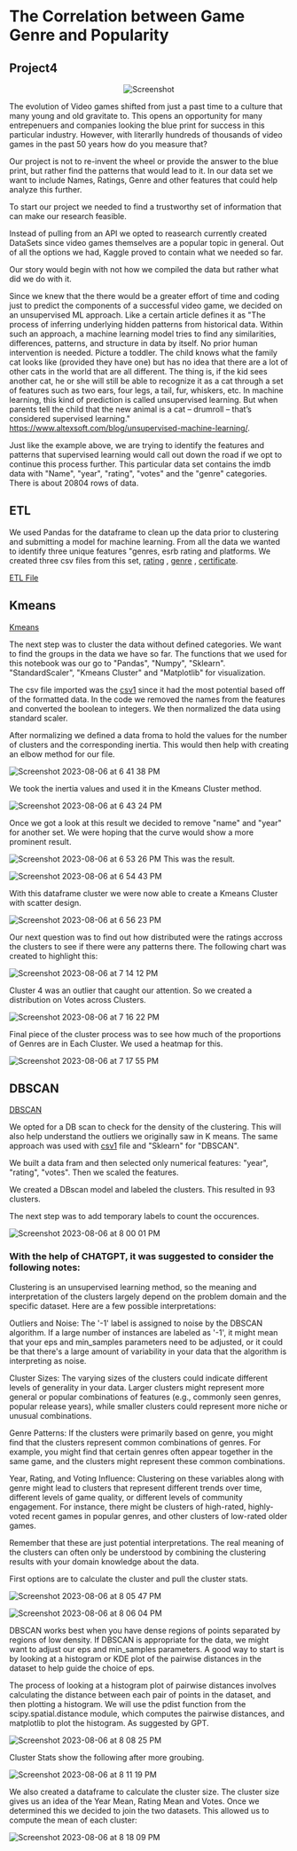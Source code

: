# The Correlation between Game Genre and Popularity
## Project4
<p align="center">
  <img src="https://github.com/jrfloza12/Project4/assets/122821004/cc0e6775-edd4-4b25-9779-1e8ccfbf2a73" alt="Screenshot">
</p>


The evolution of Video games shifted from just a past time to a culture that many young and old gravitate to. This opens an opportunity for many entrepenuers and companies looking the blue print for success in this particular industry. However, with literarlly hundreds of thousands of video games in the past 50 years how do you measure that?

Our project is not to re-invent the wheel or provide the answer to the blue print, but rather find the patterns that would lead to it. 
In our data set we want to include Names, Ratings, Genre and other features that could help analyze this further.

To start our project we needed to find a trustworthy set of information that can make our research feasible.

Instead of pulling from an API we opted to reasearch currently created DataSets since video games themselves are a popular topic in general. Out of all the options we had, Kaggle proved to contain what we needed so far.

Our story would begin with not how we compiled the data but rather what did we do with it.

Since we knew that the there would be a greater effort of time and coding just to predict the components of a successful video game, we decided on an unsupervised ML approach.
Like a certain article defines it as "The process of inferring underlying hidden patterns from historical data. Within such an approach, a machine learning model tries to find any similarities, differences, patterns, and structure in data by itself. No prior human intervention is needed. Picture a toddler. The child knows what the family cat looks like (provided they have one) but has no idea that there are a lot of other cats in the world that are all different. The thing is, if the kid sees another cat, he or she will still be able to recognize it as a cat through a set of features such as two ears, four legs, a tail, fur, whiskers, etc. In machine learning, this kind of prediction is called unsupervised learning. But when parents tell the child that the new animal is a cat – drumroll – that’s considered supervised learning." https://www.altexsoft.com/blog/unsupervised-machine-learning/.

Just like the example above, we are trying to identify the features and patterns that supervised learning would call out down the road if we opt to continue this process further.
This particular data set contains the imdb data with "Name", "year", "rating", "votes" and the "genre" categories.
There is about 20804 rows of data. 

## ETL

We used Pandas for the dataframe to clean up the data prior to clustering and submitting a model for machine learning.
From all the data we wanted to identify three unique features "genres, esrb rating and platforms.
We created three csv files from this set, [rating](with_ratingvotes.csv) , [genre](genreonly.csv) , [certificate](with_certificate.csv).

[ETL File](Cluster_ETL_2.ipynb)

## Kmeans 

[Kmeans](Cluster_DBSCAN.ipynb)

The next step was to cluster the data without defined categories. We want to find the groups in the data we have so far.
The functions that we used for this notebook was our go to "Pandas", "Numpy", "Sklearn". "StandardScaler", "Kmeans Cluster" and "Matplotlib" for visualization.

The csv file imported was the [csv1](with_ratingvotes.csv) since it had the most potential based off of the formatted data.
In the code we removed the names from the features and converted the boolean to integers.
We then normalized the data using standard scaler.

After normalizing we defined a data froma to hold the values for the number of clusters and the corresponding inertia.
This would then help with creating an elbow method for our file.

![Screenshot 2023-08-06 at 6 41 38 PM](https://github.com/jrfloza12/Project4/assets/122821004/9479becb-e97c-405c-876c-95dc2c560d9e)


We took the inertia values and used it in the Kmeans Cluster method.

![Screenshot 2023-08-06 at 6 43 24 PM](https://github.com/jrfloza12/Project4/assets/122821004/c2827fed-0605-4a3d-aaaa-5e94c8ca0299)

Once we got a look at this result we decided to remove "name" and "year" for another set. We were hoping that the curve would show a more prominent result.

![Screenshot 2023-08-06 at 6 53 26 PM](https://github.com/jrfloza12/Project4/assets/122821004/c7dd267b-3787-4fd2-af3a-ce6400a8fc06)
This was the result.

![Screenshot 2023-08-06 at 6 54 43 PM](https://github.com/jrfloza12/Project4/assets/122821004/f75b4605-3738-421c-b6ef-6eabca90c3f6)

With this dataframe cluster we were now able to create a Kmeans Cluster with scatter design.

![Screenshot 2023-08-06 at 6 56 23 PM](https://github.com/jrfloza12/Project4/assets/122821004/ac39da35-8359-4ba8-a8d3-83887728ad87)

Our next question was to find out how distributed were the ratings accross the clusters to see if there were any patterns there. 
The following chart was created to highlight this:

![Screenshot 2023-08-06 at 7 14 12 PM](https://github.com/jrfloza12/Project4/assets/122821004/8d2c6ae9-9123-4ddc-bf33-822dd6fcd9f0)

Cluster 4 was an outlier that caught our attention.
So we created a distribution on Votes across Clusters.

![Screenshot 2023-08-06 at 7 16 22 PM](https://github.com/jrfloza12/Project4/assets/122821004/359712e7-822b-4a2f-8fd9-65e5de2dc006)

Final piece of the cluster process was to see how much of the proportions of Genres are in Each Cluster.
We used a heatmap for this.

![Screenshot 2023-08-06 at 7 17 55 PM](https://github.com/jrfloza12/Project4/assets/122821004/5c50ff22-63ab-4fb5-baf8-45cbdc252360)



## DBSCAN

[DBSCAN](Cluster_DBSCAN.ipynb)

We opted for a DB scan to check for the density of the clustering. This will also help understand the outliers we originally saw in K means.
The same approach was used with [csv1](with_ratingvotes.csv) file and "Sklearn" for "DBSCAN".

We built a data fram and then selected only numerical features: "year", "rating", "votes".
Then we scaled the features.

We created a DBscan model and labeled the clusters.
This resulted in 93 clusters.

The next step was to add temporary labels to count the occurences.

![Screenshot 2023-08-06 at 8 00 01 PM](https://github.com/jrfloza12/Project4/assets/122821004/5c5ed4fe-6a52-4c4f-ab85-347922daa091)

### With the help of CHATGPT, it was suggested to consider the following notes:

Clustering is an unsupervised learning method, so the meaning and interpretation of the clusters largely depend on the problem domain and the specific dataset. Here are a few possible interpretations:

Outliers and Noise: The '-1' label is assigned to noise by the DBSCAN algorithm. If a large number of instances are labeled as '-1', it might mean that your eps and min_samples parameters need to be adjusted, or it could be that there's a large amount of variability in your data that the algorithm is interpreting as noise.

Cluster Sizes: The varying sizes of the clusters could indicate different levels of generality in your data. Larger clusters might represent more general or popular combinations of features (e.g., commonly seen genres, popular release years), while smaller clusters could represent more niche or unusual combinations.

Genre Patterns: If the clusters were primarily based on genre, you might find that the clusters represent common combinations of genres. For example, you might find that certain genres often appear together in the same game, and the clusters might represent these common combinations.

Year, Rating, and Voting Influence: Clustering on these variables along with genre might lead to clusters that represent different trends over time, different levels of game quality, or different levels of community engagement. For instance, there might be clusters of high-rated, highly-voted recent games in popular genres, and other clusters of low-rated older games.

Remember that these are just potential interpretations. The real meaning of the clusters can often only be understood by combining the clustering results with your domain knowledge about the data.

First options are to calculate the cluster and pull the cluster stats.

![Screenshot 2023-08-06 at 8 05 47 PM](https://github.com/jrfloza12/Project4/assets/122821004/c5b8554b-89a2-41e6-ac40-46a39c08e832)

![Screenshot 2023-08-06 at 8 06 04 PM](https://github.com/jrfloza12/Project4/assets/122821004/a3a9c300-636e-4bfb-ba15-ecd655c78628)

DBSCAN works best when you have dense regions of points separated by regions of low density. If DBSCAN is appropriate for the data, we might want to adjust our eps and min_samples parameters. A good way to start is by looking at a histogram or KDE plot of the pairwise distances in the dataset to help guide the choice of eps.

The process of looking at a histogram plot of pairwise distances involves calculating the distance between each pair of points in the dataset, and then plotting a histogram. We will use the pdist function from the scipy.spatial.distance module, which computes the pairwise distances, and matplotlib to plot the histogram. As suggested by GPT.

![Screenshot 2023-08-06 at 8 08 25 PM](https://github.com/jrfloza12/Project4/assets/122821004/f4afcc59-302a-4f93-97ea-841c34ef2786)

Cluster Stats show the following after more groubing.

![Screenshot 2023-08-06 at 8 11 19 PM](https://github.com/jrfloza12/Project4/assets/122821004/4d55869e-5462-4927-bca6-6123be3899a2)

We also created a dataframe to calculate the cluster size.
The cluster size gives us an idea of the Year Mean, Rating Mean and Votes.
Once we determined this we decided to join the two datasets.
This allowed us to compute the mean of each cluster:

![Screenshot 2023-08-06 at 8 18 09 PM](https://github.com/jrfloza12/Project4/assets/122821004/ae464cfa-ab80-481a-a738-7ac861aefa30)
